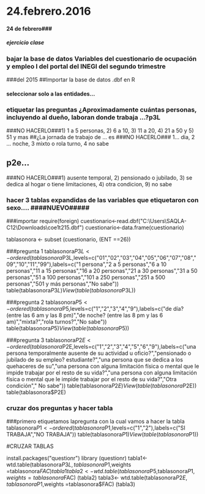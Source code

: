# 24.febrero.2016

#### 24 de febrero###

##### ejercicio clase
### bajar la base de datos  Variables del cuestionario de ocupación y empleo I del portal del INEGI del segundo trimestre 
###del 2015 
##Importar la base de datos .dbf en R
#### seleccionar solo a las entidades... 
### etiquetar las preguntas ¿Aproximadamente cuántas personas, incluyendo al dueño, laboran donde trabaja ...?p3L
###NO HACERLO###1) 1 a 5 personas, 2) 6 a 10, 3) 11 a 20, 4) 21 a 50 y 5) 51 y mas 
##¿La jornada de trabajo de ... es
###NO HACERLO### 1... dia, 2 ... noche, 3 mixto o rola turno, 4 no sabe
## p2e... 
###NO HACERLO###1) ausente temporal, 2) pensionado o jubilado, 3) se dedica al hogar o tiene limitaciones, 4) otra condicion, 9) no sabe
### hacer 3 tablas expandidas de las variables que etiquetaron con sexo.... ####NUEVO#####

###importar
require(foreign)
cuestionario<-read.dbf("C:\\Users\\SAQLA-C12\\Downloads\\coe1t215.dbf")
cuestionario<-data.frame(cuestionario)

tablasonora <- subset (cuestionario, (ENT ==26))

###pregunta 1
tablasonora$P3L<-ordered(tablasonora$P3L,levels=c("01","02","03","04","05","06","07","08","09","10","11","99"),labels=c("1 persona","2 a 5 personas","6 a 10 personas","11 a 15 personas","16 a 20 personas","21 a 30 personas","31 a 50 personas","51 a 100 personas","101 a 250 personas","251 a 500 personas","501 y más personas","No sabe"))
table(tablasonora$P3L) 
View(table(tablasonora$P3L))

###pregunta 2
tablasonora$P5<-ordered(tablasonora$P5,levels=c("1","2","3","4","9"),labels=c("de día? (entre las 6 am y las 8 pm)","de noche? (entre las 8 pm y las 6 am)","mixta?","rola turnos?","No sabe"))
table(tablasonora$P5) 
View(table(tablasonora$P5))

###pregunta 3
tablasonora$P2E<-ordered(tablasonora$P2E,levels=c("1","2","3","4","5","6","9"),labels=c("una persona temporalmente ausente de su actividad u oficio?","pensionado o jubilado de su empleo? estudiante?","una persona que se dedica a los quehaceres de su","una persona con alguna limitación física o mental que le impide trabajar por el resto de su vida?","una persona con alguna limitación física o mental que le impide trabajar por el resto de su vida?","Otra condición"," No sabe"))
table(tablasonora$P2E) 
View(table(tablasonora$P2E))
table(tablasonora$P2E)

### cruzar dos preguntas y hacer tabla
###primero etiquetamos lapregunta con la cual vamos a hacer la tabla
tablasonora$P1<-ordered(tablasonora$P1,levels=c("1","2"),labels=c("SI TRABAJA","NO TRABAJA"))
table(tablasonora$P1) 
View(table(tablasonora$P1))

#CRUZAR TABLAS

install.packages("questionr")
library (questionr)
tabla1<-wtd.table(tablasonora$P3L,tablasonora$P1,weights =tablasonora$FAC)
tabla1
tabla2<- wtd.table(tablasonora$P5,tablasonora$P1,weights =tablasonora$FAC)
(tabla2)
tabla3<- wtd.table(tablasonora$P2E,tablasonora$P1,weights =tablasonora$FAC)
(tabla3)

